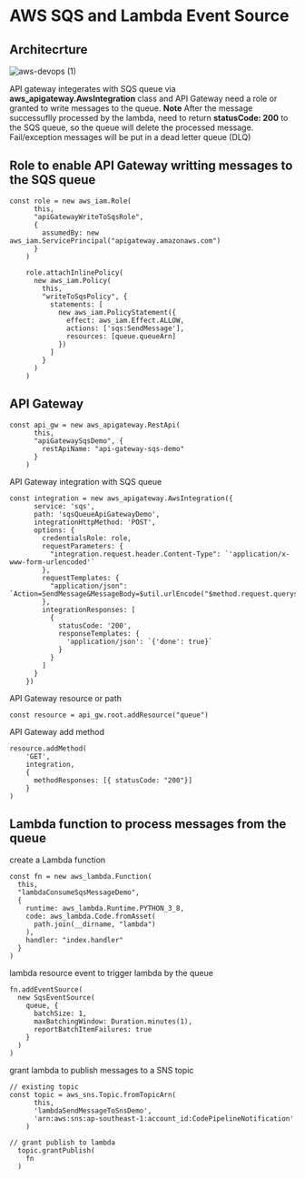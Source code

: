# AWS SQS and Lambda Event Source 

## Architecrture 
![aws-devops (1)](https://user-images.githubusercontent.com/20411077/155687651-e844b35e-cc84-4c1d-aaa5-c64fef8c55f2.png)

API gateway integerates with SQS queue via **aws_apigateway.AwsIntegration** class and API Gateway need a role or granted to write messages to the queue. **Note** After the message successuflly processed by the lambda, need to return **statusCode: 200** to the SQS queue, so the queue will delete the processed message. Fail/exception messages will be put in a dead letter queue (DLQ)

## Role to enable API Gateway writting messages to the SQS queue 
```
const role = new aws_iam.Role(
      this, 
      "apiGatewayWriteToSqsRole",
      {
        assumedBy: new aws_iam.ServicePrincipal("apigateway.amazonaws.com")
      }
    )

    role.attachInlinePolicy(
      new aws_iam.Policy(
        this, 
        "writeToSqsPolicy", {
          statements: [
            new aws_iam.PolicyStatement({
              effect: aws_iam.Effect.ALLOW,
              actions: ['sqs:SendMessage'],
              resources: [queue.queueArn]
            })
          ]
        }
      )
    )
```

## API Gateway 
```
const api_gw = new aws_apigateway.RestApi(
      this, 
      "apiGatewaySqsDemo", {
        restApiName: "api-gateway-sqs-demo"
      }
    )
```
API Gateway integration with SQS queue
```
const integration = new aws_apigateway.AwsIntegration({
      service: 'sqs',
      path: 'sqsQueueApiGatewayDemo',
      integrationHttpMethod: 'POST',
      options: {
        credentialsRole: role,
        requestParameters: {
          "integration.request.header.Content-Type": `'application/x-www-form-urlencoded'`
        },
        requestTemplates: {
          "application/json": `Action=SendMessage&MessageBody=$util.urlEncode("$method.request.querystring.message")`
        },
        integrationResponses: [
          {
            statusCode: '200',
            responseTemplates: {
              'application/json': `{'done': true}`
            }
          }
        ]
      }
    })

```
API Gateway resource or path 
```
const resource = api_gw.root.addResource("queue")
```
API Gateway add method
```
resource.addMethod(
    'GET', 
    integration,
    {
      methodResponses: [{ statusCode: "200"}]
    }
)
```

## Lambda function to process messages from the queue
create a Lambda function 
```
const fn = new aws_lambda.Function(
  this,
  "lambdaConsumeSqsMessageDemo",
  {
    runtime: aws_lambda.Runtime.PYTHON_3_8,
    code: aws_lambda.Code.fromAsset(
      path.join(__dirname, "lambda")
    ),
    handler: "index.handler"
  }
)
```
lambda resource event to trigger lambda by the queue 
```
fn.addEventSource(
  new SqsEventSource(
    queue, {
      batchSize: 1,
      maxBatchingWindow: Duration.minutes(1),
      reportBatchItemFailures: true
    }
  )
)
```
grant lambda to publish messages to a SNS topic
```
// existing topic 
const topic = aws_sns.Topic.fromTopicArn(
      this,
      'lambdaSendMessageToSnsDemo',
      'arn:aws:sns:ap-southeast-1:account_id:CodePipelineNotification'
    )

// grant publish to lambda 
  topic.grantPublish(
    fn
  )
```



